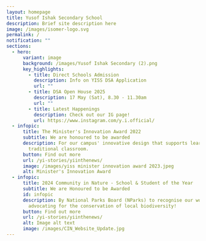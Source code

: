 ```yaml
---
layout: homepage
title: Yusof Ishak Secondary School
description: Brief site description here
image: /images/isomer-logo.svg
permalink: /
notification: ""
sections:
  - hero:
      variant: image
      background: /images/Yusof Ishak Secondary (2).png
      key_highlights:
        - title: Direct Schools Admission
          description: Info on YISS DSA Application
          url: ""
        - title: DSA Open House 2025
          description: 17 May (Sat), 8.30 - 11.30am
          url: ""
        - title: Latest Happenings
          description: Check out our IG page!
          url: https://www.instagram.com/y.i.official/
  - infopic:
      title: The Minister's Innovation Award 2022
      subtitle: We are honoured to be awarded
      description: For our campus' innovative design that supports learning beyond the
        traditional classroom.
      button: Find out more
      url: /yi-stories/yiinthenews/
      image: /images/yiss minister innovation award 2023.jpeg
      alt: Minister's Innovation Award
  - infopic:
      title: 2024 Community in Nature - School & Student of the Year
      subtitle: We are Honoured to be Awarded
      id: infopic
      description: By National Parks Board (NParks) to recognise our work in
        advocating for the conservation of local biodiversity!
      button: Find out more
      url: /yi-stories/yiinthenews/
      alt: Image alt text
      image: /images/CIN_Website_Update.jpg
---
```

